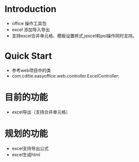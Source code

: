 # Introduction
- office 操作工具包
- excel 添加导入导出
- 支持excel合并单元格、模板设置样式,jexcel和poi操作同时支持。


# Quick Start
- 参考web项目中的类
- com.cditie.easyoffice.web.controller.ExcelController;


# 目前的功能
* excel导出（支持合并单元格）

# 规划的功能
* excel支持导出公式
* excel生成html

